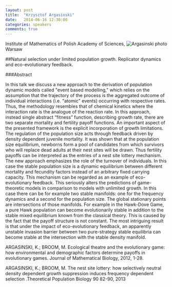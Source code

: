 ```yaml
---
layout: post
title:  "Krzysztof Argasinski"
date:   2014-06-16 12:30:00
categories: speakers
comments: true
---
```


<footer class="entry-meta">
<img src="{{ site.url }}/images/argasinski.jpg" alt="Argasinski photo" align="right">
<span class="author vcard" itemprop="author" itemscope itemtype="http://schema.org/Person"></a></span></span>
</footer>


Institute of Mathematics of Polish Academy of Sciences,Warsaw

##Natural selection under limited population growth. Replicator dynamics and eco-evolutionary feedback.

###Abstract

In this talk we discuss a new approach to the derivation of population dynamic models called "event based modelling," which relies on the assumption that the trajectory of the process is the aggregated outcome of individual interactions (i.e. "atomic" events) occurring with respective rates. Thus, the methodology resembles that of chemical kinetics where the interaction rate is the analogue of the reaction rate. In this approach, instead single abstract “fitness” function, describing growth rate, there are two separate mortality and fertility payoff functions. An important aspect of the presented framework is the explicit incorporation of growth limitations. The regulation of the population size acts through feedback driven by density dependent juvenile mortality.  It was shown that at the population size equilibrium, newborns form a pool of candidates from which survivors who will replace dead adults at their nest sites will be drawn. Thus fertility payoffs can be interpreted as the entries of a nest site lottery mechanism.  The new approach emphasizes the role of the turnover of individuals. In this case the stable population size is a dynamic equilibrium between different mortality and fecundity factors instead of an arbitrary fixed carrying capacity. This mechanism can be regarded as an example of eco-evolutionary feedback.  This seriously alters the predictions of game-theoretic models in comparison to models with unlimited growth. In this case there can be for example two stable manifolds: one for the frequency dynamics and a second for the population size.  The global stationary points are intersections of those manifolds. For example in the Hawk-Dove Game, a pure Hawk population can become evolutionarily stable in addition to the stable mixed equilibrium known from the classical theory. This is caused by the fact that the payoff structure is not constant. The most intriguing result is that under the impact of eco-evolutionary feedback, an apparently unstable invasion barrier between two pure-strategy stable equilibria can become stable at the intersection with the stable density manifold.

ARGASINSKI, K.; BROOM, M. Ecological theatre and the evolutionary game: how environmental and demographic factors determine payoffs in evolutionary games. Journal of Mathematical Biology, 2012, 1-28.ARGASINSKI, K.; BROOM, M. The nest site lottery: how selectively neutral density dependent growth suppression induces frequency dependent selection .Theoretical Population Biology 90 82-90, 2013